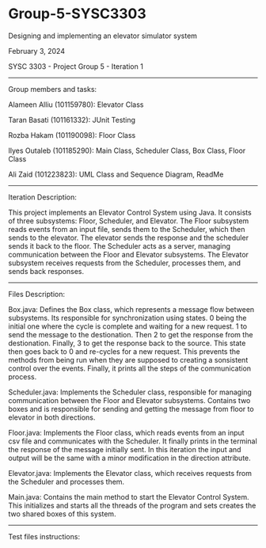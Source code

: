 # Group-5-SYSC3303
Designing and implementing  an elevator simulator system 

February 3, 2024 

SYSC 3303 - Project Group 5 - Iteration 1

------------------------------------------------------------------------------------------------------
Group members and tasks:


Alameen Alliu (101159780): Elevator Class

Taran Basati (101161332): JUnit Testing

Rozba Hakam (101190098): Floor Class 

Ilyes Outaleb (101185290): Main Class, Scheduler Class, Box Class, Floor Class 

Ali Zaid (101223823): UML Class and Sequence Diagram, ReadMe

------------------------------------------------------------------------------------------------------------------------------------------

Iteration Description: 

This project implements an Elevator Control System using Java. It consists of three subsystems: Floor, Scheduler, and Elevator. The Floor subsystem reads events from an input file, sends them to the Scheduler, which then sends to the elevator. The elevator sends the response and the scheduler sends it back to the floor. The Scheduler acts as a server, managing communication between the Floor and Elevator subsystems. The Elevator subsystem receives requests from the Scheduler, processes them, and sends back responses.

------------------------------------------------------------------------------------------------------------------------------------------

Files Description:

Box.java: Defines the Box class, which represents a message flow between subsystems. Its responsible for synchronization using states. 0 being the initial one where the cycle is complete and waiting for a new request. 1 to send the message to the destionation. Then 2 to get the response from the destionation. Finally, 3 to get the response back to the source. This state then goes back to 0 and re-cycles for a new request. This prevents the methods from being run when they are supposed to creating a sonsistent control over the events. Finally, it prints all the steps of the communication process.

Scheduler.java: Implements the Scheduler class, responsible for managing communication between the Floor and Elevator subsystems. Contains two boxes and is responsible for sending and getting the message from floor to elevator in both directions.

Floor.java: Implements the Floor class, which reads events from an input csv file and communicates with the Scheduler. It finally prints in the terminal the response
of the message initially sent. In this iteration the input and output will be the same with a minor modification in the direction attribute.

Elevator.java: Implements the Elevator class, which receives requests from the Scheduler and processes them.

Main.java: Contains the main method to start the Elevator Control System. This initializes and starts all the threads of the program and sets creates the two shared boxes of this system.

------------------------------------------------------------------------------------------------------------------------------------------

Test files instructions:
